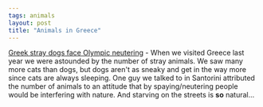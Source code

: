 ```yaml
---
tags: animals
layout: post
title: "Animals in Greece"
---
```




<a href="http://news.yahoo.com/news?tmpl=story2;cid=856;ncid=856;e=1;u=/nm/20021219/od_uk_nm/oukoe_odd_greece_dogs">Greek stray dogs face Olympic neutering</a> - When we visited Greece last year we were astounded by the number of stray animals. We saw many more cats than dogs, but dogs aren't as sneaky and get in the way more since cats are always sleeping. One guy we talked to in Santorini attributed the number of animals to an attitude that by spaying/neutering people would be interfering with nature. And starving on the streets is <b>so</b> natural...


